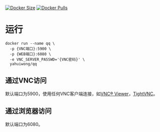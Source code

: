 [![Docker Size](https://img.shields.io/docker/image-size/yahuiwong/qq)](https://hub.docker.com/r/yahuiwong/qq)
[![Docker Pulls](https://img.shields.io/docker/pulls/yahuiwong/qq)](https://hub.docker.com/r/yahuiwong/qq)

# 运行
```
docker run --name qq \
  -p {VNC端口}:5900 \
  -p {WEB端口}:6080 \
  -e VNC_SERVER_PASSWD='{VNC密码}' \
  yahuiwong/qq
```

## 通过VNC访问
默认端口为5900，使用任何VNC客户端连接，如[VNC® Viewer](https://www.realvnc.com/en/connect/download/viewer/)，[TightVNC](https://www.tightvnc.com/)。

## 通过浏览器访问
默认端口为6080。
